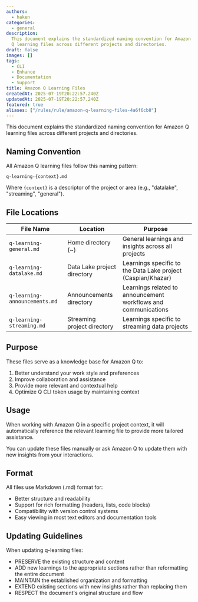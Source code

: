 ```yaml
---
authors:
  - haken
categories:
  - general
description:
  This document explains the standardized naming convention for Amazon
  Q learning files across different projects and directories.
draft: false
images: []
tags:
  - CLI
  - Enhance
  - Documentation
  - Support
title: Amazon Q Learning Files
createdAt: 2025-07-19T20:22:57.240Z
updatedAt: 2025-07-19T20:22:57.240Z
featured: true
aliases: ["/rules/rule/amazon-q-learning-files-4a6f6cb8"]
---
```


This document explains the standardized naming convention for Amazon Q learning files across different projects and directories.

## Naming Convention

All Amazon Q learning files follow this naming pattern:

```
q-learning-{context}.md
```

Where `{context}` is a descriptor of the project or area (e.g., "datalake", "streaming", "general").

## File Locations

| File Name                     | Location                    | Purpose                                                        |
| ----------------------------- | --------------------------- | -------------------------------------------------------------- |
| `q-learning-general.md`       | Home directory (~)          | General learnings and insights across all projects             |
| `q-learning-datalake.md`      | Data Lake project directory | Learnings specific to the Data Lake project (Caspian/Khazar)   |
| `q-learning-announcements.md` | Announcements directory     | Learnings related to announcement workflows and communications |
| `q-learning-streaming.md`     | Streaming project directory | Learnings specific to streaming data projects                  |

## Purpose

These files serve as a knowledge base for Amazon Q to:

1. Better understand your work style and preferences
2. Improve collaboration and assistance
3. Provide more relevant and contextual help
4. Optimize Q CLI token usage by maintaining context

## Usage

When working with Amazon Q in a specific project context, it will automatically reference the relevant learning file to provide more tailored assistance.

You can update these files manually or ask Amazon Q to update them with new insights from your interactions.

## Format

All files use Markdown (.md) format for:

- Better structure and readability
- Support for rich formatting (headers, lists, code blocks)
- Compatibility with version control systems
- Easy viewing in most text editors and documentation tools

## Updating Guidelines

When updating q-learning files:

- PRESERVE the existing structure and content
- ADD new learnings to the appropriate sections rather than reformatting the entire document
- MAINTAIN the established organization and formatting
- EXTEND existing sections with new insights rather than replacing them
- RESPECT the document's original structure and flow

